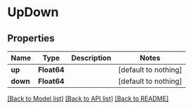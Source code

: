 # UpDown


## Properties
Name | Type | Description | Notes
------------ | ------------- | ------------- | -------------
**up** | **Float64** |  | [default to nothing]
**down** | **Float64** |  | [default to nothing]


[[Back to Model list]](../README.md#models) [[Back to API list]](../README.md#api-endpoints) [[Back to README]](../README.md)


